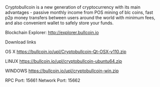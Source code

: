 Cryptobullcoin is a new generation of cryptocurrency with its main advantages - passive monthly income from POS mining of blc coins, fast p2p money transfers between users around the world with minimum fees, and also convenient wallet to safely store your funds.

Blockchain Explorer: http://explorer.bullcoin.io

Download links

OS X https://bullcoin.io/upl/Cryptobullcoin-Qt-OSX-v110.zip

LINUX https://bullcoin.io/upl/cryptobullcoin-ubuntu64.zip

WINDOWS https://bullcoin.io/upl/cryptobullcoin-win.zip

RPC Port: 15661 Network Port: 15662
